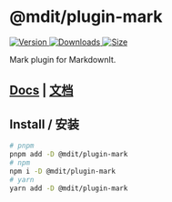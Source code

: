 # @mdit/plugin-mark

[![Version](https://img.shields.io/npm/v/@mdit/plugin-mark.svg?style=flat-square&logo=npm) ![Downloads](https://img.shields.io/npm/dm/@mdit/plugin-mark.svg?style=flat-square&logo=npm) ![Size](https://img.shields.io/bundlephobia/min/@mdit/plugin-mark?style=flat-square&logo=npm)](https://www.npmjs.com/package/@mdit/plugin-mark)

Mark plugin for MarkdownIt.

## [Docs](https://mdit-plugins.github.io/mark.html) | [文档](https://mdit-plugins.github.io/zh/mark.html)

## Install / 安装

```bash
# pnpm
pnpm add -D @mdit/plugin-mark
# npm
npm i -D @mdit/plugin-mark
# yarn
yarn add -D @mdit/plugin-mark
```
